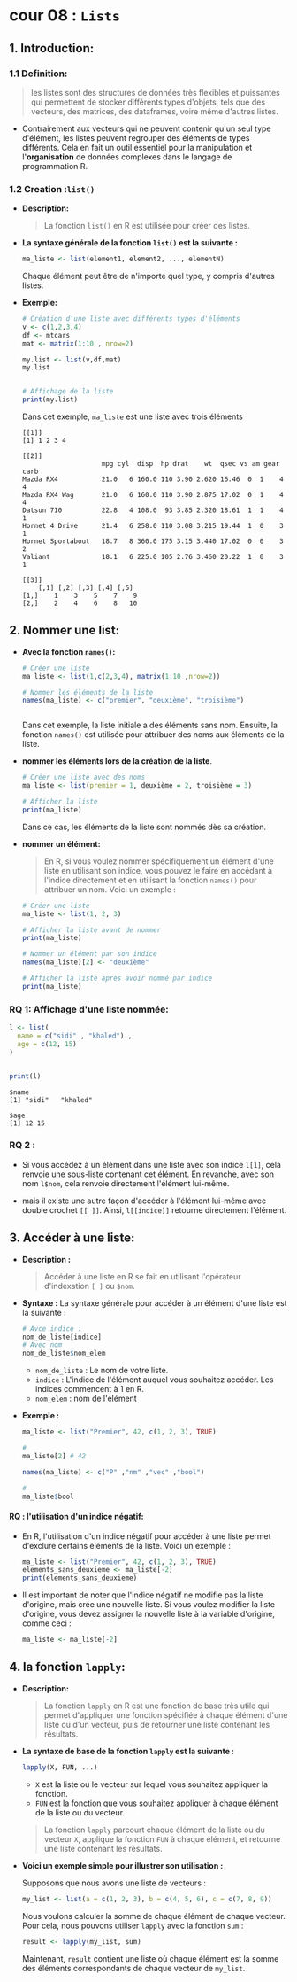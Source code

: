 # cour 08 : **``Lists``**


## 1. **Introduction:**

### 1.1 **Definition:**

>les listes sont des structures de données très flexibles et puissantes qui permettent de stocker différents types d'objets, tels que des vecteurs, des matrices, des dataframes, voire même d'autres listes. 

- Contrairement aux vecteurs qui ne peuvent contenir qu'un seul type d'élément, les listes peuvent regrouper des éléments de types différents. Cela en fait un outil essentiel pour la manipulation et l'**organisation** de données complexes dans le langage de programmation R.


### 1.2 **Creation :`list()`**

- **Description:**
    >La fonction `list()` en R est utilisée pour créer des listes. 


- **La syntaxe générale de la fonction `list()` est la suivante :**

    ```R
    ma_liste <- list(element1, element2, ..., elementN)
    ```

    Chaque élément peut être de n'importe quel type, y compris d'autres listes. 

- **Exemple:**

    ```R
    # Création d'une liste avec différents types d'éléments
    v <- c(1,2,3,4)
    df <- mtcars
    mat <- matrix(1:10 , nrow=2)

    my.list <- list(v,df,mat)
    my.list


    # Affichage de la liste
    print(my.list)
    ```

    Dans cet exemple, `ma_liste` est une liste avec trois éléments

    ```output
    [[1]]
    [1] 1 2 3 4

    [[2]]
                        mpg cyl  disp  hp drat    wt  qsec vs am gear carb
    Mazda RX4           21.0   6 160.0 110 3.90 2.620 16.46  0  1    4    4
    Mazda RX4 Wag       21.0   6 160.0 110 3.90 2.875 17.02  0  1    4    4
    Datsun 710          22.8   4 108.0  93 3.85 2.320 18.61  1  1    4    1
    Hornet 4 Drive      21.4   6 258.0 110 3.08 3.215 19.44  1  0    3    1
    Hornet Sportabout   18.7   8 360.0 175 3.15 3.440 17.02  0  0    3    2
    Valiant             18.1   6 225.0 105 2.76 3.460 20.22  1  0    3    1

    [[3]]
        [,1] [,2] [,3] [,4] [,5]
    [1,]    1    3    5    7    9
    [2,]    2    4    6    8   10   
    
    ```


## 2. **Nommer une list:**

- **Avec la fonction ``names()``:**

    ```R
    # Créer une liste
    ma_liste <- list(1,c(2,3,4), matrix(1:10 ,nrow=2))

    # Nommer les éléments de la liste
    names(ma_liste) <- c("premier", "deuxième", "troisième")



    ```

    Dans cet exemple, la liste initiale a des éléments sans nom. Ensuite, la fonction `names()` est utilisée pour attribuer des noms aux éléments de la liste. 


- **nommer les éléments lors de la création de la liste**. 

    ```R
    # Créer une liste avec des noms
    ma_liste <- list(premier = 1, deuxième = 2, troisième = 3)

    # Afficher la liste
    print(ma_liste)
    ```

    Dans ce cas, les éléments de la liste sont nommés dès sa création.


- **nommer  un élément:**

    >En R, si vous voulez nommer spécifiquement un élément d'une liste en utilisant son indice, vous pouvez le faire en accédant à l'indice directement et en utilisant la fonction `names()` pour attribuer un nom. Voici un exemple :

    ```R
    # Créer une liste
    ma_liste <- list(1, 2, 3)

    # Afficher la liste avant de nommer
    print(ma_liste)

    # Nommer un élément par son indice
    names(ma_liste)[2] <- "deuxième"

    # Afficher la liste après avoir nommé par indice
    print(ma_liste)
    ```


### RQ 1: **Affichage d'une liste nommée:**

```R
l <- list(
  name = c("sidi" , "khaled") ,
  age = c(12, 15)
)


print(l)

```

```output
$name
[1] "sidi"   "khaled"

$age
[1] 12 15
```

### RQ 2 : 

- Si vous accédez à un élément dans une liste avec son indice `l[1]`, cela renvoie une sous-liste contenant cet élément. En revanche, avec son nom `l$nom`, cela renvoie directement l'élément lui-même.

- mais il existe une autre façon d'accéder à l'élément lui-même avec double crochet `[[ ]]`. Ainsi, `l[[indice]]` retourne directement l'élément.

## 3. **Accéder à une liste:**

- **Description :**

    >Accéder à une liste en R se fait en utilisant l'opérateur d'indexation `[ ]` ou `$nom`. 


- **Syntaxe :**
    La syntaxe générale pour accéder à un élément d'une liste est la suivante :
    ```R
    # Avce indice : 
    nom_de_liste[indice]
    # Avec nom 
    nom_de_liste$nom_elem
    ```
    - `nom_de_liste` : Le nom de votre liste.
    - `indice` : L'indice de l'élément auquel vous souhaitez accéder. Les indices commencent à 1 en R.
    - `nom_elem` : nom de l'élément 

- **Exemple :**

    ```R
    ma_liste <- list("Premier", 42, c(1, 2, 3), TRUE)

    # 
    ma_liste[2] # 42 

    names(ma_liste) <- c("P" ,"nm" ,"vec" ,"bool")

    # 
    ma_liste$bool 
    ```

#### RQ : **l'utilisation d'un indice négatif:**


- En R, l'utilisation d'un indice négatif pour accéder à une liste permet d'exclure certains éléments de la liste. Voici un exemple :

    ```R
    ma_liste <- list("Premier", 42, c(1, 2, 3), TRUE)
    elements_sans_deuxieme <- ma_liste[-2]
    print(elements_sans_deuxieme)
    ```

- Il est important de noter que l'indice négatif ne modifie pas la liste d'origine, mais crée une nouvelle liste. Si vous voulez modifier la liste d'origine, vous devez assigner la nouvelle liste à la variable d'origine, comme ceci :

    ```R
    ma_liste <- ma_liste[-2]
    ```



## 4. **la fonction ``lapply``:**

- **Description:**

    >La fonction `lapply` en R est une fonction de base très utile qui permet d'appliquer une fonction spécifiée à chaque élément d'une liste ou d'un vecteur, puis de retourner une liste contenant les résultats. 

- **La syntaxe de base de la fonction `lapply` est la suivante :**

    ```R
    lapply(X, FUN, ...)
    ```



    - `X` est la liste ou le vecteur sur lequel vous souhaitez appliquer la fonction.
    - `FUN` est la fonction que vous souhaitez appliquer à chaque élément de la liste ou du vecteur.

    >La fonction `lapply` parcourt chaque élément de la liste ou du vecteur `X`, applique la fonction `FUN` à chaque élément, et retourne une liste contenant les résultats.


- **Voici un exemple simple pour illustrer son utilisation :**

    Supposons que nous avons une liste de vecteurs :

    ```R
    my_list <- list(a = c(1, 2, 3), b = c(4, 5, 6), c = c(7, 8, 9))
    ```

    Nous voulons calculer la somme de chaque élément de chaque vecteur. Pour cela, nous pouvons utiliser `lapply` avec la fonction `sum` :

    ```R
    result <- lapply(my_list, sum)
    ```

    Maintenant, `result` contient une liste où chaque élément est la somme des éléments correspondants de chaque vecteur de `my_list`.

